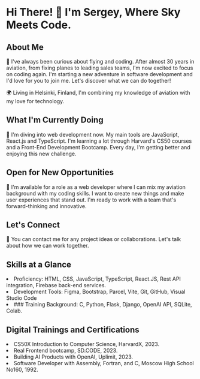 # Hi There! 👋 I'm Sergey, Where Sky Meets Code.

## About Me

🚀 I've always been curious about flying and coding. After almost 30 years in aviation, from fixing planes to leading sales teams, I'm now excited to focus on coding again. I'm starting a new adventure in software development and I'd love for you to join me. Let's discover what we can do together!

🌍 Living in Helsinki, Finland, I'm combining my knowledge of aviation with my love for technology.

## What I'm Currently Doing

🌱 I'm diving into web development now. My main tools are JavaScript, React.js and TypeScript. I'm learning a lot through Harvard's CS50 courses and a Front-End Development Bootcamp. Every day, I'm getting better and enjoying this new challenge.

## Open for New Opportunities

🚀 I'm available for a role as a web developer where I can mix my aviation background with my coding skills. I want to create new things and make user experiences that stand out. I'm ready to work with a team that's forward-thinking and innovative.

## Let's Connect

📧 You can contact me for any project ideas or collaborations. Let's talk about how we can work together.

## Skills at a Glance

<li>Proficiency: HTML, CSS, JavaScript, TypeScript, React.JS, Rest API integration, Firebase back-end services. </li>

<li>Development Tools: Figma, Bootstrap, Parcel, Vite, Git, GitHub, Visual Studio Code </li>

<li>### Training Background: C, Python, Flask, Django, OpenAI API, SQLite, Colab. </li>

## Digital Trainings and Certifications

<li>CS50X Introduction to Computer Science, HarvardX, 2023. </li> 
<li>Real Frontend bootcamp, SD.CODE, 2023. </li>
<li>Building AI Products with OpenAI, Uplimit, 2023. </li>
<li>Software Developer with Assembly, Fortran, and C, Moscow High School No160, 1992. </li>
